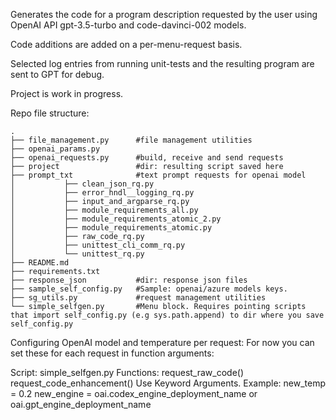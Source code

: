 Generates the code for a program description requested by the user using OpenAI API gpt-3.5-turbo and code-davinci-002 models.

Code additions are added on a per-menu-request basis.

Selected log entries from running unit-tests and the resulting program are sent to GPT for debug.

Project is work in progress.

Repo file structure:
```
.
├── file_management.py		#file management utilities
├── openai_params.py		
├── openai_requests.py		#build, receive and send requests
├── project					#dir: resulting script saved here
├── prompt_txt				#text prompt requests for openai model
│			├── clean_json_rq.py
│			├── error_hndl__logging_rq.py
│			├── input_and_argparse_rq.py
│			├── module_requirements_all.py
│			├── module_requirements_atomic_2.py
│			├── module_requirements_atomic.py
│			├── raw_code_rq.py
│			├── unittest_cli_comm_rq.py
│			└── unittest_rq.py
├── README.md
├── requirements.txt
├── response_json			#dir: response json files
├── sample_self_config.py	#Sample: openai/azure models keys.
├── sg_utils.py				#request management utilities
└── simple_selfgen.py		#Menu block. Requires pointing scripts that import self_config.py (e.g sys.path.append) to dir where you save self_config.py
```
Configuring OpenAI model and temperature per request:
For now you can set these for each request in function arguments:

Script: simple_selfgen.py
Functions:
	request_raw_code()
	request_code_enhancement()
Use Keyword Arguments. Example:
	new_temp = 0.2
	new_engine = oai.codex_engine_deployment_name or oai.gpt_engine_deployment_name



